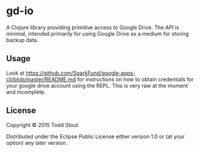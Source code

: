 # gd-io

A Clojure library providing primitive access to Google Drive.
The API is minimal, intended primarily for using Google Drive
as a medium for storing backup data.

## Usage
Look at https://github.com/SparkFund/google-apps-clj/blob/master/README.md for instructions on how to obtain credentials
for your google drive account using the REPL. This is very raw at the moment and incomplete.


## License

Copyright © 2015 Todd Stout

Distributed under the Eclipse Public License either version 1.0 or (at
your option) any later version.
